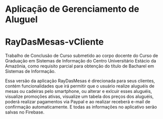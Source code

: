 # Aplicação de Gerenciamento de Aluguel
# RayDasMesas-vCliente

Trabalho de Conclusão de Curso submetido ao corpo docente do Curso de Graduação em Sistemas de Informação do Centro Universitário Estácio
da Amazônia, como requisito parcial para obtenção do título de Bacharel em Sistemas de Informação.

Essa versão da aplicação RayDasMesas é direcionada para seus clientes, contém funcionalidades que irá permitir que o usuário realize 
aluguéis de mesas ou cadeiras pelo smartphone, ou alterar e exlcuir esses aluguéis, visualize promoções ativas, visualize um tabela 
dos preços dos aluguéis, poderá realizar pagamentos via Paypal e ao realizar receberá e-mail de confirmação automaticamente. 
E todas as informações no aplicativo serão salvas no Firebase.
